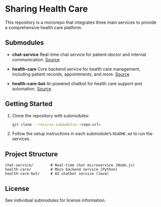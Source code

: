 # Sharing Health Care

This repository is a monorepo that integrates three main services to provide a comprehensive health care platform:

## Submodules

- **chat-service**
  Real-time chat service for patient-doctor and internal communication.
  [Source](https://github.com/Vu14082002/chat-service)

- **health-care**
  Core backend service for health care management, including patient records, appointments, and more.
  [Source](https://github.com/Vu14082002/health-care)

- **health-care-bot**
  AI-powered chatbot for health care support and automation.
  [Source](https://github.com/Vu14082002/health-care-bot)

## Getting Started

1. Clone the repository with submodules:
   ```bash
   git clone --recurse-submodules <repo-url>
   ```

2. Follow the setup instructions in each submodule’s `README.md` to run the services.

## Project Structure

```
chat-service/        # Real-time chat microservice (Node.js)
health-care/         # Main backend service (Python)
health-care-bot/     # AI chatbot service (Java)
```

## License

See individual submodules for license information.
